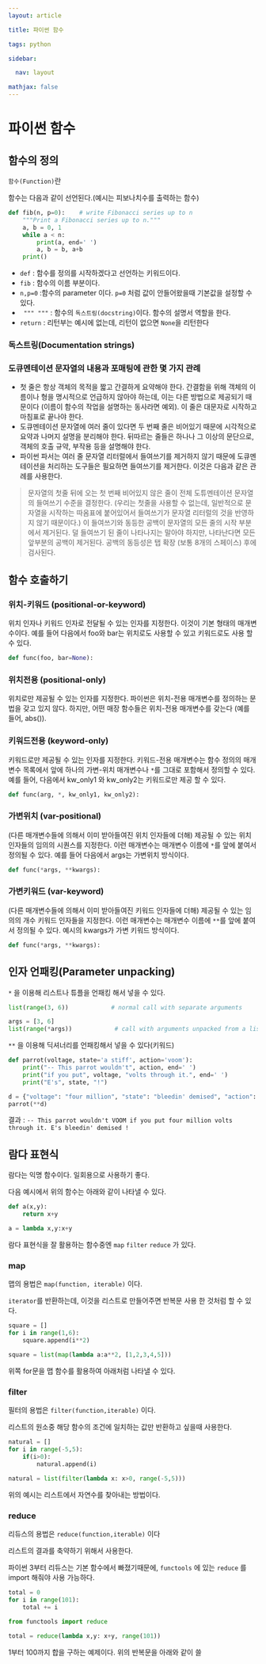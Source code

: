 ```yaml
---
layout: article

title: 파이썬 함수

tags: python

sidebar:

  nav: layout

mathjax: false
---
```


# 파이썬 함수

## 함수의 정의

`함수(Function)`란  

함수는 다음과 같이 선언된다.(예시는 피보나치수를 출력하는 함수)

```python
def fib(n, p=0):    # write Fibonacci series up to n
    """Print a Fibonacci series up to n."""
    a, b = 0, 1
    while a < n:
        print(a, end=' ')
        a, b = b, a+b
    print()
```

- `def` : 함수를 정의를 시작하겠다고 선언하는 키워드이다.
- `fib` : 함수의 이름 부분이다.
- `n,p=0` :함수의 parameter 이다. `p=0` 처럼 값이 안들어왔을때 기본값을 설정할 수 있다.
- ` """ """` : 함수의 `독스트링(docstring)`이다. 함수의 설명서 역할을 한다.
- `return` : 리턴부는 예시에 없는데, 리턴이 없으면 `None`을 리턴한다



### 독스트링(Documentation strings)

### 도큐멘테이션 문자열의 내용과 포매팅에 관한 몇 가지 관례

- 첫 줄은 항상 객체의 목적을 짧고 간결하게 요약해야 한다. 간결함을 위해 객체의 이름이나 형을 명시적으로 언급하지 않아야 하는데, 이는 다른 방법으로 제공되기 때문이다 (이름이 함수의 작업을 설명하는 동사라면 예외). 이 줄은 대문자로 시작하고 마침표로 끝나야 한다.
- 도큐멘테이션 문자열에 여러 줄이 있다면 두 번째 줄은 비어있기 때문에 시각적으로 요약과 나머지 설명을 분리해야 한다. 뒤따르는 줄들은 하나나 그 이상의 문단으로, 객체의 호출 규약, 부작용 등을 설명해야 한다.
- 파이썬 파서는 여러 줄 문자열 리터럴에서 들여쓰기를 제거하지 않기 때문에 도큐멘테이션을 처리하는 도구들은 필요하면 들여쓰기를 제거한다. 이것은 다음과 같은 관례를 사용한다.

> 문자열의 첫줄 뒤에 오는 첫 번째 비어있지 않은 줄이 전체 도튜멘테이션 문자열의 들여쓰기 수준을 결정한다. (우리는 첫줄을 사용할 수 없는데, 일반적으로 문자열을 시작하는 따옴표에 붙어있어서 들여쓰기가 문자열 리터럴의 것을 반영하지 않기 때문이다.) 이 들여쓰기와 동등한 공백이 문자열의 모든 줄의 시작 부분에서 제거된다. 덜 들여쓰기 된 줄이 나타나지는 말아야 하지만, 나타난다면 모든 앞부분의 공백이 제거된다. 공백의 동등성은 탭 확장 (보통 8개의 스페이스) 후에 검사된다.



## 함수 호출하기

### 위치-키워드 (positional-or-keyword) 

위치 인자나 키워드 인자로 전달될 수 있는 인자를 지정한다. 이것이 기본 형태의 매개변수이다. 예를 들어 다음에서 foo와 bar는 위치로도 사용할 수 있고 키워드로도 사용 할 수 있다.

```python
def func(foo, bar=None): 
```

### 위치전용 (positional-only)

위치로만 제공될 수 있는 인자를 지정한다. 파이썬은 위치-전용 매개변수를 정의하는 문법을 갖고 있지 않다. 하지만, 어떤 매장 함수들은 위치-전용 매개변수를 갖는다 (예를 들어, abs()).

### 키워드전용 (keyword-only)

키워드로만 제공될 수 있는 인자를 지정한다. 키워드-전용 매개변수는 함수 정의의 매개변수 목록에서 앞에 하나의 가변-위치 매개변수나 `*`를 그대로 포함해서 정의할 수 있다. 예를 들어, 다음에서 kw_only1 와 kw_only2는 키워드로만 제공 할 수 있다.
```python
def func(arg, *, kw_only1, kw_only2): 
```

### 가변위치 (var-positional)

(다른 매개변수들에 의해서 이미 받아들여진 위치 인자들에 더해) 제공될 수 있는 위치 인자들의 임의의 시퀀스를 지정한다. 이런 매개변수는 매개변수 이름에 `*`를 앞에 붙여서 정의될 수 있다. 예를 들어 다음에서 args는 가변위치 방식이다.

```python
def func(*args, **kwargs): 
```
### 가변키워드 (var-keyword)

(다른 매개변수들에 의해서 이미 받아들여진 키워드 인자들에 더해) 제공될 수 있는 임의의 개수 키워드 인자들을 지정한다. 이런 매개변수는 매개변수 이름에 `**`를 앞에 붙여서 정의될 수 있다. 예시의 kwargs가 가변 키워드 방식이다.

```python
def func(*args, **kwargs): 
```
## 인자 언패킹(Parameter unpacking)

`*` 을 이용해 리스트나 튜플을 언패킹 해서 넣을 수 있다.

```python
list(range(3, 6))            # normal call with separate arguments

args = [3, 6]
list(range(*args))            # call with arguments unpacked from a list
```

 `**` 을 이용해 딕셔너리를 언패킹해서 넣을 수 있다(키워드)

```python
def parrot(voltage, state='a stiff', action='voom'):
    print("-- This parrot wouldn't", action, end=' ')
    print("if you put", voltage, "volts through it.", end=' ')
    print("E's", state, "!")

d = {"voltage": "four million", "state": "bleedin' demised", "action": "VOOM"}
parrot(**d)
```

결과 : `-- This parrot wouldn't VOOM if you put four million volts through it. E's bleedin' demised !`



## 람다 표현식

람다는 익명 함수이다. 일회용으로 사용하기 좋다.

다음 예시에서 위의 함수는 아래와 같이 나타낼 수 있다.

```python
def a(x,y):
    return x+y

a = lambda x,y:x+y
```

람다 표현식을 잘 활용하는 함수중엔 `map` `filter` `reduce` 가 있다.

### map

맵의 용법은 `map(function, iterable)`  이다.

`iterator`를 반환하는데, 이것을 리스트로 만들어주면 반복문 사용 한 것처럼 할 수 있다.

```python
square = []
for i in range(1,6):
    square.append(i**2)

square = list(map(lambda a:a**2, [1,2,3,4,5]))
```

위쪽 for문을 맵 함수를 활용하여 아래처럼 나타낼 수 있다.

### filter

필터의 용법은 `filter(function,iterable)` 이다.

리스트의 원소중 해당 함수의 조건에 일치하는 값만 반환하고 싶을때 사용한다.

```python
natural = []
for i in range(-5,5):
    if(i>0):
        natural.append(i)
        
natural = list(filter(lambda x: x>0, range(-5,5)))
```

위의 예시는 리스트에서 자연수를 찾아내는 방법이다.

### reduce

리듀스의 용법은 `reduce(function,iterable)` 이다

리스트의 결과를 축약하기 위해서 사용한다.

파이썬 3부터 리듀스는 기본 함수에서 빠졌기때문에,  `functools` 에 있는 `reduce` 를 import 해줘야 사용 가능하다.

```python
total = 0
for i in range(101):
    total += i
```

```python
from functools import reduce

total = reduce(lambda x,y: x+y, range(101))
```

1부터 100까지 합을 구하는 예제이다. 위의 반복문을 아래와 같이 쓸